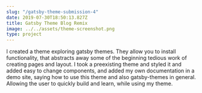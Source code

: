 ```yaml
---
slug: "/gatsby-theme-submission-4"
date: 2019-07-30T18:50:13.827Z
title: Gatsby Theme Blog Remix
image: ../../assets/theme-screenshot.png
type: project
---
```

I created a theme exploring gatsby themes.  They allow you to install functionality, that abstracts away some of the beginning tedious work of creating pages and layout.  I took a preexisting theme and styled it and added easy to change components, and added my own documentation in a demo site, saying how to use this theme and also gatsby-themes in general.  Allowing the user to quickly build and learn, while using my theme.
